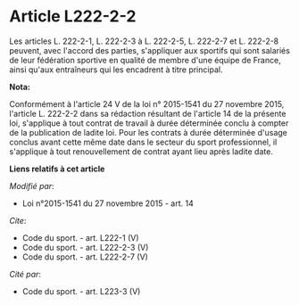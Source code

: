 # Article L222-2-2

Les articles L. 222-2-1, L. 222-2-3 à L. 222-2-5, L. 222-2-7 et L. 222-2-8 peuvent, avec l'accord des parties, s'appliquer
aux sportifs qui sont salariés de leur fédération sportive en qualité de membre d'une équipe de France, ainsi qu'aux
entraîneurs qui les encadrent à titre principal.

**Nota:**

Conformément à l'article 24 V de la loi n° 2015-1541 du 27 novembre 2015, l'article L. 222-2-2 dans sa rédaction résultant de
l'article 14 de la présente loi, s'applique à tout contrat de travail à durée déterminée conclu à compter de la publication
de ladite loi. Pour les contrats à durée déterminée d'usage conclus avant cette même date dans le secteur du sport
professionnel, il s'applique à tout renouvellement de contrat ayant lieu après ladite date.

**Liens relatifs à cet article**

_Modifié par_:

  - Loi n°2015-1541 du 27 novembre 2015 - art. 14

_Cite_:

  - Code du sport. - art. L222-1 (V)
  - Code du sport. - art. L222-2-3 (V)
  - Code du sport. - art. L222-2-7 (V)

_Cité par_:

  - Code du sport. - art. L223-3 (V)

